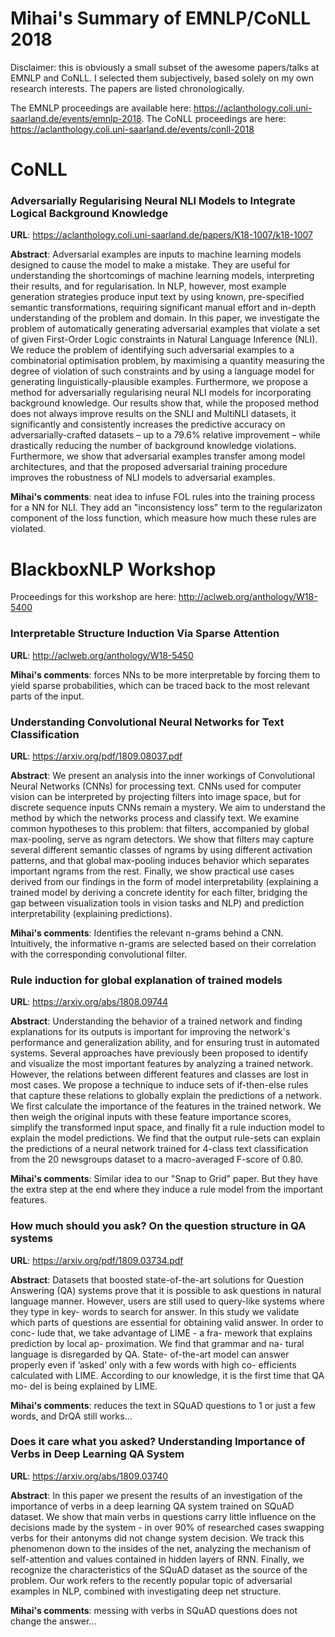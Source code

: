 # Mihai's Summary of EMNLP/CoNLL 2018

Disclaimer: this is obviously a small subset of the awesome papers/talks at EMNLP and CoNLL. I selected them subjectively, based solely on my own research interests. The papers are listed chronologically.

The EMNLP proceedings are available here: https://aclanthology.coli.uni-saarland.de/events/emnlp-2018. 
The CoNLL proceedings are here: https://aclanthology.coli.uni-saarland.de/events/conll-2018

# CoNLL

### Adversarially Regularising Neural NLI Models to Integrate Logical Background Knowledge
**URL**: https://aclanthology.coli.uni-saarland.de/papers/K18-1007/k18-1007

**Abstract**: Adversarial examples are inputs to machine learning models designed to cause the model to make a mistake. They are useful for understanding the shortcomings of machine learning models, interpreting their results, and for regularisation. In NLP, however, most example generation strategies produce input text by using known, pre-specified semantic transformations, requiring significant manual effort and in-depth understanding of the problem and domain. In this paper, we investigate the problem of automatically generating adversarial examples that violate a set of given First-Order Logic constraints in Natural Language Inference (NLI). We reduce the problem of identifying such adversarial examples to a combinatorial optimisation problem, by maximising a quantity measuring the degree of violation of such constraints and by using a language model for generating linguistically-plausible examples. Furthermore, we propose a method for adversarially regularising neural NLI models for incorporating background knowledge. Our results show that, while the proposed method does not always improve results on the SNLI and MultiNLI datasets, it significantly and consistently increases the predictive accuracy on adversarially-crafted datasets – up to a 79.6% relative improvement – while drastically reducing the number of background knowledge violations. Furthermore, we show that adversarial examples transfer among model architectures, and that the proposed adversarial training procedure improves the robustness of NLI models to adversarial examples.

**Mihai's comments**: neat idea to infuse FOL rules into the training process for a NN for NLI. They add an "inconsistency loss" term to the regularizaton component of the loss function, which measure how much these rules are violated.

# BlackboxNLP Workshop

Proceedings for this workshop are here: http://aclweb.org/anthology/W18-5400

### Interpretable Structure Induction Via Sparse Attention

**URL**: http://aclweb.org/anthology/W18-5450

**Mihai's comments**: forces NNs to be more interpretable by forcing them to yield sparse probabilities, which can be traced back to the most relevant parts of the input.

### Understanding Convolutional Neural Networks for Text Classification

**URL**: https://arxiv.org/pdf/1809.08037.pdf

**Abstract**: We present an analysis into the inner workings of Convolutional Neural Networks (CNNs) for processing text. CNNs used for computer vision can be interpreted by projecting filters into image space, but for discrete sequence inputs CNNs remain a mystery. We aim to understand the method by which the networks process and classify text. We examine common hypotheses to this problem: that filters, accompanied by global max-pooling, serve as ngram detectors. We show that filters may capture several different semantic classes of ngrams by using different activation patterns, and that global max-pooling induces behavior which separates important ngrams from the rest. Finally, we show practical use cases derived from our findings in the form of model interpretability (explaining a trained model by deriving a concrete identity for each filter, bridging the gap between visualization tools in vision tasks and NLP) and prediction interpretability (explaining predictions).

**Mihai's comments**: Identifies the relevant n-grams behind a CNN. Intuitively, the informative n-grams are selected based on their correlation with the corresponding convolutional filter.

### Rule induction for global explanation of trained models

**URL**: https://arxiv.org/abs/1808.09744

**Abstract**: Understanding the behavior of a trained network and finding explanations for its outputs is important for improving the network's performance and generalization ability, and for ensuring trust in automated systems. Several approaches have previously been proposed to identify and visualize the most important features by analyzing a trained network. However, the relations between different features and classes are lost in most cases. We propose a technique to induce sets of if-then-else rules that capture these relations to globally explain the predictions of a network. We first calculate the importance of the features in the trained network. We then weigh the original inputs with these feature importance scores, simplify the transformed input space, and finally fit a rule induction model to explain the model predictions. We find that the output rule-sets can explain the predictions of a neural network trained for 4-class text classification from the 20 newsgroups dataset to a macro-averaged F-score of 0.80.

**Mihai's comments**: Similar idea to our "Snap to Grid" paper. But they have  the extra step at the end where they induce a rule model from the important features.

### How much should you ask? On the question structure in QA systems

**URL**: https://arxiv.org/pdf/1809.03734.pdf

**Abstract**: Datasets that boosted state-of-the-art solutions for Question Answering (QA) systems prove that it is possible to ask questions in natural language manner. However, users are still used to query-like systems where they type in key- words to search for answer. In this study we validate which parts of questions are essential for obtaining valid answer. In order to conc- lude that, we take advantage of LIME - a fra- mework that explains prediction by local ap- proximation. We find that grammar and na- tural language is disregarded by QA. State- of-the-art model can answer properly even if ’asked’ only with a few words with high co- efficients calculated with LIME. According to our knowledge, it is the first time that QA mo- del is being explained by LIME.

**Mihai's comments**: reduces the text in SQuAD questions to 1 or just a few words, and DrQA still works...

###  Does it care what you asked? Understanding Importance of Verbs in Deep Learning QA System

**URL**: https://arxiv.org/abs/1809.03740

**Abstract**: In this paper we present the results of an investigation of the importance of verbs in a deep learning QA system trained on SQuAD dataset. We show that main verbs in questions carry little influence on the decisions made by the system - in over 90% of researched cases swapping verbs for their antonyms did not change system decision. We track this phenomenon down to the insides of the net, analyzing the mechanism of self-attention and values contained in hidden layers of RNN. Finally, we recognize the characteristics of the SQuAD dataset as the source of the problem. Our work refers to the recently popular topic of adversarial examples in NLP, combined with investigating deep net structure.

**Mihai's comments**: messing with verbs in SQuAD questions does not change the answer...






